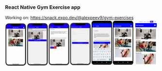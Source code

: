 ### React Native Gym Exercise app
Working on: https://snack.expo.dev/@alexpeev9/gym-exercises
![image]

<!-- MARKDOWN LINKS & IMAGES -->
[image]: images.png
